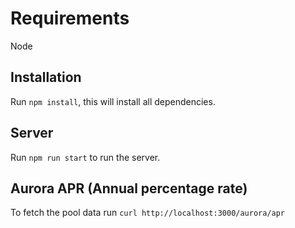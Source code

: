 # Requirements

Node

## Installation

Run `npm install`, this will install all dependencies.

## Server

Run `npm run start` to run the server.

## Aurora APR (Annual percentage rate) 

To fetch the pool data run `curl http://localhost:3000/aurora/apr`
